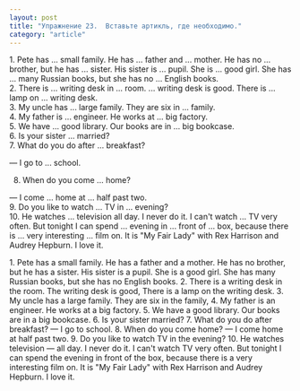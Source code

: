 ```yaml
---
layout: post
title: "Упражнение 23.  Вставьте артикль, где необходимо."
category: "article"
---
```

<section class="question">
1. Pete has ... small family. He has ... father and ... mother. He has no ... brother, but he has ... sister. His sister is ... pupil. She is ... good girl. She has ... many Russian books, but she has no ... English books. <br>2. There is ... writing desk in ... room. ... writing desk is good. There is ... lamp on ... writing desk.<br> 3. My uncle has ... large family. They are six in ... family.<br> 4. My father is ... engineer. He works at ... big factory.<br> 5. We have ... good library. Our books are in ... big bookcase.<br> 6. Is your sister ... married? <br>7. What do you do after ... breakfast?<br>

— I go to ... school.

 8. When do you come ... home?<br>

— I come ... home at ... half past two. <br>9. Do you like to watch ... TV in ... evening? <br>10. He watches ... television all day. I never do it. I can't watch ... TV very often. But tonight I can spend ... evening in ... front of ... box, because there is ... very interesting ... film on. It is "My Fair Lady" with Rex Harrison and Audrey Hepburn. I love it.
</section>

<section class="answer">
1. Pete has a small family. He has a father and a mother. He has no brother, but he has a sister. His sister is a pupil. She is a good girl. She has many Russian books, but she has no English books. 2. There is a writing desk in the room. The writing desk is good, There is a lamp on the writing desk. 3. My uncle has a large family. They are six in the family, 4. My father is an engineer. He works at a big factory. 5. We have a good library. Our books are in a big bookcase. 6. Is your sister married? 7. What do you do after breakfast? — I go to school. 8. When do you come home? — I come home at half past two. 9. Do you like to watch TV in the evening? 10. He watches television — all day. I never do it. I can't watch TV very often. But tonight I can spend the evening in front of the box, because there is a very interesting film on. It is "My Fair Lady" with Rex Harrison and Audrey Hepburn. I love it.
</section>